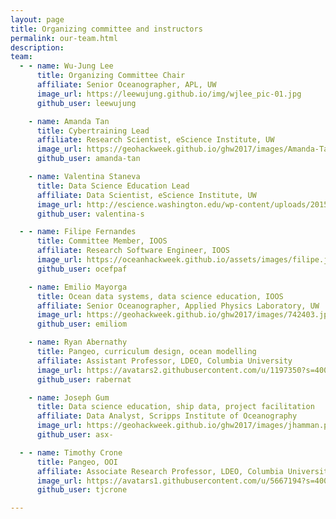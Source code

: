 ```yaml
---
layout: page
title: Organizing committee and instructors
permalink: our-team.html
description:
team:
  - - name: Wu-Jung Lee
      title: Organizing Committee Chair
      affiliate: Senior Oceanographer, APL, UW
      image_url: https://leewujung.github.io/img/wjlee_pic-01.jpg
      github_user: leewujung

    - name: Amanda Tan
      title: Cybertraining Lead
      affiliate: Research Scientist, eScience Institute, UW
      image_url: https://geohackweek.github.io/ghw2017/images/Amanda-Tan-300x300.jpg
      github_user: amanda-tan

    - name: Valentina Staneva
      title: Data Science Education Lead
      affiliate: Data Scientist, eScience Institute, UW
      image_url: http://escience.washington.edu/wp-content/uploads/2015/09/Bio_Valentina-Staneva.jpg
      github_user: valentina-s

  - - name: Filipe Fernandes
      title: Committee Member, IOOS
      affiliate: Research Software Engineer, IOOS
      image_url: https://oceanhackweek.github.io/assets/images/filipe.jpg
      github_user: ocefpaf

    - name: Emilio Mayorga
      title: Ocean data systems, data science education, IOOS 
      affiliate: Senior Oceanographer, Applied Physics Laboratory, UW
      image_url: https://geohackweek.github.io/ghw2017/images/742403.jpg
      github_user: emiliom

    - name: Ryan Abernathy
      title: Pangeo, curriculum design, ocean modelling
      affiliate: Assistant Professor, LDEO, Columbia University
      image_url: https://avatars2.githubusercontent.com/u/1197350?s=400&v=4
      github_user: rabernat

    - name: Joseph Gum 
      title: Data science education, ship data, project facilitation
      affiliate: Data Analyst, Scripps Institute of Oceanography
      image_url: https://geohackweek.github.io/ghw2017/images/jhamman.png
      github_user: asx-

  - - name: Timothy Crone 
      title: Pangeo, OOI
      affiliate: Associate Research Professor, LDEO, Columbia University
      image_url: https://avatars1.githubusercontent.com/u/5667194?s=400&v=4
      github_user: tjcrone

---
```

